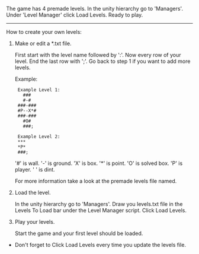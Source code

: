 The game has 4 premade levels.
In the unity hierarchy go to 'Managers'.
Under 'Level Manager' click Load Levels.
Ready to play.

_____________________________________________________________________________________________________________________

How to create your own levels:

1. Make or edit a *.txt file.
	
	First start with the level name followed by ':'.
	Now every row of your level.
	End the last row with ';'.
	Go back to step 1 if you want to add more levels.
		
	Example:
		
		Example Level 1:
		  ###
		  #-#
		###-###
		#P--X*#
		###-###
		  #O#
		  ###;
		
		Example Level 2:
		***
		*P*
		###;
	
	
	'#' is wall.
	'-' is ground.
	'X' is box.
	'*' is point.
	'O' is solved box.
	'P' is player.
	' ' is dint.

	
	For more information take a look at the premade levels file named.

2. Load the level.

	In the unity hierarchy go to 'Managers'.
	Draw you levels.txt file in the Levels To Load bar under the Level Manager script.
	Click Load Levels.

3. Play your levels.
	
	Start the game and your first level should be loaded.


* Don't forget to Click Load Levels every time you update the levels file.
